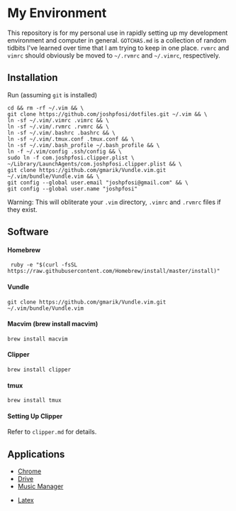 # My Environment

This repository is for my personal use in rapidly setting up my development environment and computer in general. `GOTCHAS.md` is a collection of random tidbits I've learned over time that I am trying to keep in one place. `rvmrc` and `vimrc` should obviously be moved to `~/.rvmrc` and `~/.vimrc`, respectively.

## Installation

Run (assuming `git` is installed)

```
cd && rm -rf ~/.vim && \
git clone https://github.com/joshpfosi/dotfiles.git ~/.vim && \
ln -sf ~/.vim/.vimrc .vimrc && \
ln -sf ~/.vim/.rvmrc .rvmrc && \
ln -sf ~/.vim/.bashrc .bashrc && \
ln -sf ~/.vim/.tmux.conf .tmux.conf && \
ln -sf ~/.vim/.bash_profile ~/.bash_profile && \
ln -f ~/.vim/config .ssh/config && \
sudo ln -f com.joshpfosi.clipper.plist \
~/Library/LaunchAgents/com.joshpfosi.clipper.plist && \
git clone https://github.com/gmarik/Vundle.vim.git ~/.vim/bundle/Vundle.vim && \
git config --global user.email "joshpfosi@gmail.com" && \
git config --global user.name "joshpfosi"
```

Warning: This will obliterate your `.vim` directory, `.vimrc` and `.rvmrc`
files if they exist.

## Software

#### Homebrew
     ruby -e "$(curl -fsSL https://raw.githubusercontent.com/Homebrew/install/master/install)"
#### Vundle
    git clone https://github.com/gmarik/Vundle.vim.git ~/.vim/bundle/Vundle.vim
#### Macvim (brew install macvim)
    brew install macvim
#### Clipper
    brew install clipper
#### tmux
    brew install tmux

#### Setting Up Clipper

Refer to `clipper.md` for details.

## Applications
* [Chrome](https://support.google.com/chrome/answer/95346?hl=en)
* [Drive](https://www.google.com/drive/download/)
* [Music Manager](https://support.google.com/googleplay/answer/1229970?hl=en)
<!---
* [Postgres.app](http://postgresapp.com/)
* [Java](http://www.oracle.com/technetwork/java/javase/downloads/jdk8-downloads-2133151.html)
-->
* [Latex](http://tug.org/mactex/mactex-download.html)
